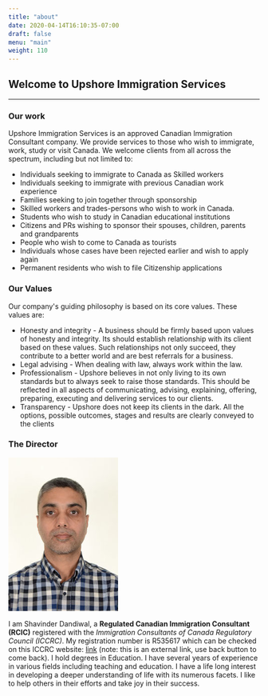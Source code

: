 ```yaml
---
title: "about"
date: 2020-04-14T16:10:35-07:00
draft: false
menu: "main"
weight: 110
---
```

## Welcome to Upshore Immigration Services
---
### Our work
Upshore Immigration Services is an approved Canadian Immigration Consultant company. We provide services to those who wish to immigrate, work, study or visit Canada. We welcome clients from all across the spectrum, including but not limited to:

* Individuals seeking to immigrate to Canada as Skilled workers
* Individuals seeking to immigrate with previous Canadian work experience
* Families seeking to join together through sponsorship
* Skilled workers and trades-persons who wish to work in Canada.
* Students who wish to study in Canadian educational institutions
* Citizens and PRs wishing to sponsor their spouses, children, parents and grandparents
* People who wish to come to Canada as tourists
* Individuals whose cases have been rejected earlier and wish to apply again
* Permanent residents who wish to file Citizenship applications

### Our Values
Our company's guiding philosophy is based on its core values. These values are:

* Honesty and integrity - A business should be firmly based upon values of honesty and integrity. Its should establish relationship with its client based on these values. Such relationships not only succeed, they contribute to a better world and are best referrals for a business.
* Legal advising - When dealing with law, always work within the law.
* Professionalism - Upshore believes in not only living to its own standards but to always seek to raise those standards. This should be reflected in all aspects of communicating, advising, explaining, offering, preparing, executing and delivering services to our clients.
* Transparency - Upshore does not keep its clients in the dark. All the options, possible outcomes, stages and results are clearly conveyed to the clients

### The Director

![Director](director.JPG "The Director")

I am Shavinder Dandiwal, a **Regulated Canadian Immigration Consultant (RCIC)** registered with the _Immigration Consultants of Canada Regulatory Council (ICCRC)_. My registration number is R535617 which can be checked on this ICCRC website: [link](https://iccrc-crcic.ca/find-a-professional/) (note: this is an external link, use back button to come back). I hold degrees in Education. I have several years of experience in various fields including teaching and education. I have a life long interest in developing a deeper understanding of life with its numerous facets. I like to help others in their efforts and take joy in their success.
